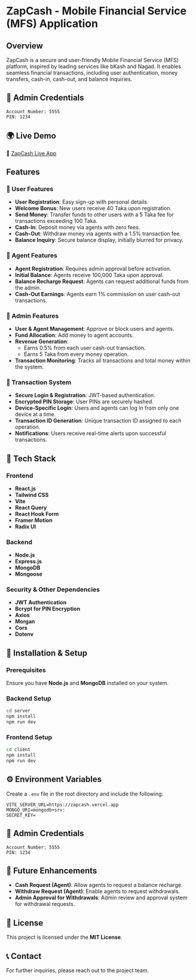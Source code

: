 # ZapCash - Mobile Financial Service (MFS) Application

## Overview
ZapCash is a secure and user-friendly Mobile Financial Service (MFS) platform, inspired by leading services like bKash and Nagad. It enables seamless financial transactions, including user authentication, money transfers, cash-in, cash-out, and balance inquiries.

## 🔑 Admin Credentials
```
Account Number: 5555
PIN: 1234
```

## 🌍 Live Demo
🔗 [ZapCash Live App](https://zapcash-0.web.app)

## Features

### 🔹 User Features
- **User Registration**: Easy sign-up with personal details.
- **Welcome Bonus**: New users receive 40 Taka upon registration.
- **Send Money**: Transfer funds to other users with a 5 Taka fee for transactions exceeding 100 Taka.
- **Cash-In**: Deposit money via agents with zero fees.
- **Cash-Out**: Withdraw money via agents with a 1.5% transaction fee.
- **Balance Inquiry**: Secure balance display, initially blurred for privacy.

### 🔸 Agent Features
- **Agent Registration**: Requires admin approval before activation.
- **Initial Balance**: Agents receive 100,000 Taka upon approval.
- **Balance Recharge Request**: Agents can request additional funds from the admin.
- **Cash-Out Earnings**: Agents earn 1% commission on user cash-out transactions.

### 🔹 Admin Features
- **User & Agent Management**: Approve or block users and agents.
- **Fund Allocation**: Add money to agent accounts.
- **Revenue Generation**:
  - Earns 0.5% from each user cash-out transaction.
  - Earns 5 Taka from every money operation.
- **Transaction Monitoring**: Tracks all transactions and total money within the system.

### 🔸 Transaction System
- **Secure Login & Registration**: JWT-based authentication.
- **Encrypted PIN Storage**: User PINs are securely hashed.
- **Device-Specific Login**: Users and agents can log in from only one device at a time.
- **Transaction ID Generation**: Unique transaction ID assigned to each operation.
- **Notifications**: Users receive real-time alerts upon successful transactions.

## 🚀 Tech Stack

### Frontend
- **React.js**
- **Tailwind CSS**
- **Vite**
- **React Query**
- **React Hook Form**
- **Framer Motion**
- **Radix UI**

### Backend
- **Node.js**
- **Express.js**
- **MongoDB**
- **Mongoose**

### Security & Other Dependencies
- **JWT Authentication**
- **Bcrypt for PIN Encryption**
- **Axios**
- **Morgan**
- **Cors**
- **Dotenv**

## 📌 Installation & Setup

### Prerequisites
Ensure you have **Node.js** and **MongoDB** installed on your system.

### Backend Setup
```sh
cd server
npm install
npm run dev
```

### Frontend Setup
```sh
cd client
npm install
npm run dev
```

## ⚙️ Environment Variables
Create a `.env` file in the root directory and include the following:
```
VITE_SERVER_URL=https://zapcash.vercel.app
MONGO_URI=mongodb+srv:
SECRET_KEY=
```

## 🔑 Admin Credentials
```
Account Number: 5555
PIN: 1234
```

## 🔮 Future Enhancements
- **Cash Request (Agent)**: Allow agents to request a balance recharge.
- **Withdraw Request (Agent)**: Enable agents to request withdrawals.
- **Admin Approval for Withdrawals**: Admin review and approval system for withdrawal requests.

## 📜 License
This project is licensed under the **MIT License**.

## 📞 Contact
For further inquiries, please reach out to the project team.

